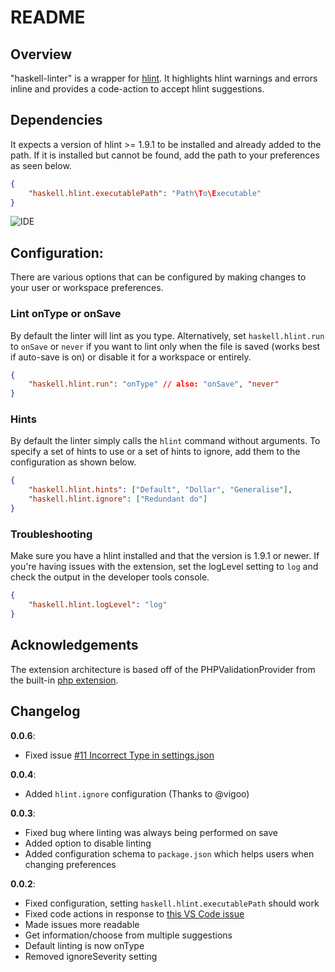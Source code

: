 # README
## Overview
"haskell-linter" is a wrapper for [hlint](http://community.haskell.org/~ndm/hlint/). It highlights hlint warnings and errors inline and provides a code-action to accept hlint suggestions.

## Dependencies
It expects a version of hlint >= 1.9.1 to be installed and already added to the path. If it is installed but cannot be found, add the path to your preferences as seen below.

```json
{
	"haskell.hlint.executablePath": "Path\To\Executable"
}
```

![IDE](https://github.com/hoovercj/vscode-haskell-linter/raw/master/images/preview.gif)

## Configuration:
There are various options that can be configured by making changes to your user or workspace preferences.

### Lint onType or onSave
By default the linter will lint as you type. Alternatively, set `haskell.hlint.run` to `onSave` or `never` if you want to lint only when the file is saved (works best if auto-save is on) or disable it for a workspace or entirely. 

```json
{
	"haskell.hlint.run": "onType" // also: "onSave", "never"
}
```

### Hints
By default the linter simply calls the `hlint` command without arguments. To specify a set of hints to use or a set of hints to ignore, add them to the configuration as shown below. 
 
```json
{
	"haskell.hlint.hints": ["Default", "Dollar", "Generalise"],
    "haskell.hlint.ignore": ["Redundant do"]
}
```

### Troubleshooting
Make sure you have a hlint installed and that the version is 1.9.1 or newer. If you're having issues with the extension, set the logLevel setting to `log` and check the output in the developer tools console.

```json
{
    "haskell.hlint.logLevel": "log"
}
```

## Acknowledgements
The extension architecture is based off of the PHPValidationProvider from the built-in [php extension](https://github.com/Microsoft/vscode/tree/master/extensions/php).


## Changelog
__0.0.6__:
- Fixed issue [#11 Incorrect Type in settings.json](https://github.com/hoovercj/vscode-haskell-linter/issues/11)

__0.0.4__:
- Added `hlint.ignore` configuration (Thanks to @vigoo) 

__0.0.3__:
- Fixed bug where linting was always being performed on save
- Added option to disable linting
- Added configuration schema to `package.json` which helps users when changing preferences

__0.0.2__:
- Fixed configuration, setting `haskell.hlint.executablePath` should work
- Fixed code actions in response to [this VS Code issue](https://github.com/Microsoft/vscode/issues/1698)
- Made issues more readable
- Get information/choose from multiple suggestions
- Default linting is now onType
- Removed ignoreSeverity setting